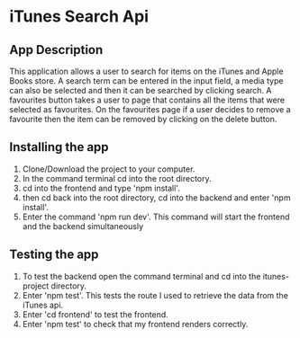 # iTunes Search Api

## App Description

This application allows a user to search for items on the iTunes and Apple Books store. A search term can be
entered in the input field, a media type can also be selected and then it can be searched by clicking search.
A favourites button takes a user to page that contains all the items that were selected as favourites. On the
favourites page if a user decides to remove a favourite then the item can be removed by clicking on the delete
button.

## Installing the app

1. Clone/Download the project to your computer.
2. In the command terminal cd into the root directory.
3. cd into the frontend and type 'npm install'.
4. then cd back into the root directory, cd into the backend and enter 'npm install'.
5. Enter the command 'npm run dev'. This command will start the frontend and the backend simultaneously

## Testing the app

1.  To test the backend open the command terminal and cd into the itunes-project directory.
2.  Enter 'npm test'. This tests the route I used to retrieve the data from the iTunes api.
3.  Enter 'cd frontend' to test the frontend.
4.  Enter 'npm test' to check that my frontend renders correctly.
